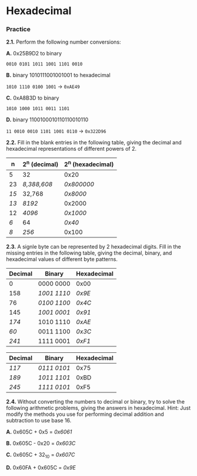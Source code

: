 # Hexadecimal

### Practice

**2.1.** Perform the following number conversions:

**A.** 0x25B9D2 to binary

`0010 0101 1011 1001 1101 0010`

**B.** binary 1010111001001001 to hexadecimal

`1010 1110 0100 1001` → `0xAE49`

**C.** 0xA8B3D to binary

`1010 1000 1011 0011 1101`

**D.** binary 1100100010110110010110

`11 0010 0010 1101 1001 0110` → `0x322D96`

**2.2.** Fill in the blank entries in the following table, giving the decimal and hexadecimal representations of different powers of 2.

| n   | 2<sup>n</sup> (decimal)  |  2<sup>n</sup> (hexadecimal) |
|---|---|---|
| 5  | 32  | 0x20  |
| 23  | _8,388,608_  | _0x800000_  |
| _15_  |  32,768 | _0x8000_  |
| _13_  |  _8192_ |  0x2000 |
| 12  | _4096_  | _0x1000_  |
| _6_  | 64  |  _0x40_ |
| _8_ | _256_ | 0x100   |

**2.3.** A signle byte can be represented by 2 hexadecimal digits. Fill in the missing entries in the following table, giving the decimal, binary, and hexadecimal values of different byte patterns.

| Decimal | Binary  | Hexadecimal  |
|---|---|---|
|  0  | 0000 0000  | 0x00  |
| 158 | _1001 1110_ | _0x9E_ |
| 76  | _0100 1100_   | _0x4C_ |
| 145 | _1001 0001_   | _0x91_ |
| _174_ | 1010 1110   | _0xAE_ |
| _60_  | 0011 1100   | _0x3C_ |
| _241_ | 1111 0001   | _0xF1_ |


| Decimal  | Binary  | Hexadecimal  |
|---|---|---|
| _117_  | _0111 0101_  | 0x75  |
| _189_  | _1011 1101_  | 0xBD  |
| _245_  | _1111 0101_  | 0xF5  |

**2.4.** Without converting the numbers to decimal or binary, try to solve the following arithmetic problems, giving the answers in hexadecimal. Hint: Just modify the methods you use for performing decimal addition and subtraction to use base 16.

**A.** 0x605C + 0x5 = _0x6061_

**B.** 0x605C - 0x20 = _0x603C_

**C.** 0x605C + 32<sub>10</sub> = _0x607C_

**D.** 0x60FA + 0x605C = _0x9E_